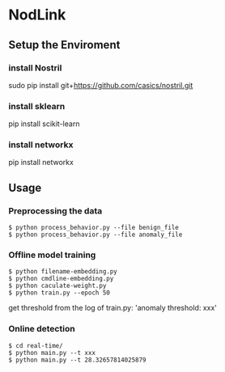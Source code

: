 # NodLink

## Setup the Enviroment

### install Nostril
sudo pip install git+https://github.com/casics/nostril.git

### install sklearn
pip install scikit-learn

### install networkx
pip install networkx

## Usage
### Preprocessing the data
```
$ python process_behavior.py --file benign_file
$ python process_behavior.py --file anomaly_file
```
### Offline model training
``` 
$ python filename-embedding.py
$ python cmdline-embedding.py
$ python caculate-weight.py
$ python train.py --epoch 50
```
get threshold from the log of train.py: 'anomaly threshold: xxx'
### Online detection
```
$ cd real-time/
$ python main.py --t xxx
$ python main.py --t 28.32657814025879
```

